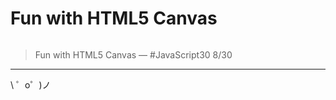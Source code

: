 Fun with HTML5 Canvas
=====================

![]()

> Fun with HTML5 Canvas — #JavaScript30 8/30

-------------------

\ ゜o゜)ノ
